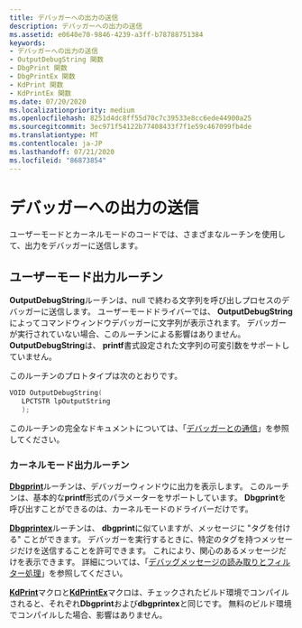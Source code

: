 ```yaml
---
title: デバッガーへの出力の送信
description: デバッガーへの出力の送信
ms.assetid: e0640e70-9846-4239-a3ff-b78788751384
keywords:
- デバッガーへの出力の送信
- OutputDebugString 関数
- DbgPrint 関数
- DbgPrintEx 関数
- KdPrint 関数
- KdPrintEx 関数
ms.date: 07/20/2020
ms.localizationpriority: medium
ms.openlocfilehash: 8251d4dc8ff55d70c7c39533e8cc6ede44900a25
ms.sourcegitcommit: 3ec971f54122b77408433f7f1e59c467099fb4de
ms.translationtype: MT
ms.contentlocale: ja-JP
ms.lasthandoff: 07/21/2020
ms.locfileid: "86873854"
---
```

# <a name="sending-output-to-the-debugger"></a>デバッガーへの出力の送信

ユーザーモードとカーネルモードのコードでは、さまざまなルーチンを使用して、出力をデバッガーに送信します。

## <a name="user-mode-output-routines"></a>ユーザーモード出力ルーチン

**OutputDebugString**ルーチンは、null で終わる文字列を呼び出しプロセスのデバッガーに送信します。 ユーザーモードドライバーでは、 **OutputDebugString**によってコマンドウィンドウデバッガーに文字列が表示されます。 デバッガーが実行されていない場合、このルーチンによる影響はありません。 **OutputDebugString**は、 **printf**書式設定された文字列の可変引数をサポートしていません。

このルーチンのプロトタイプは次のとおりです。

```cpp
VOID OutputDebugString(
   LPCTSTR lpOutputString
   );
```

このルーチンの完全なドキュメントについては、「[デバッガーとの通信](https://docs.microsoft.com/windows/win32/debug/communicating-with-the-debugger)」を参照してください。

### <a name="kernel-mode-output-routines"></a>カーネルモード出力ルーチン

[**Dbgprint**](https://docs.microsoft.com/windows-hardware/drivers/ddi/wdm/nf-wdm-dbgprint)ルーチンは、デバッガーウィンドウに出力を表示します。 このルーチンは、基本的な**printf**形式のパラメーターをサポートしています。 **Dbgprint**を呼び出すことができるのは、カーネルモードのドライバーだけです。

[**Dbgprintex**](https://docs.microsoft.com/windows-hardware/drivers/ddi/wdm/nf-wdm-dbgprintex)ルーチンは、 **dbgprint**に似ていますが、メッセージに "タグを付ける" ことができます。 デバッガーを実行するときに、特定のタグを持つメッセージだけを送信することを許可できます。 これにより、関心のあるメッセージだけを表示できます。 詳細については、「[デバッグメッセージの読み取りとフィルター処理](reading-and-filtering-debugging-messages.md)」を参照してください。


[**KdPrint**](https://docs.microsoft.com/windows-hardware/drivers/ddi/wdm/nf-wdm-kdprint)マクロと[**KdPrintEx**](https://docs.microsoft.com/windows-hardware/drivers/ddi/wdm/nf-wdm-kdprintex)マクロは、チェックされたビルド環境でコンパイルされると、それぞれ**Dbgprint**および**dbgprintex**と同じです。 無料のビルド環境でコンパイルした場合、影響はありません。
